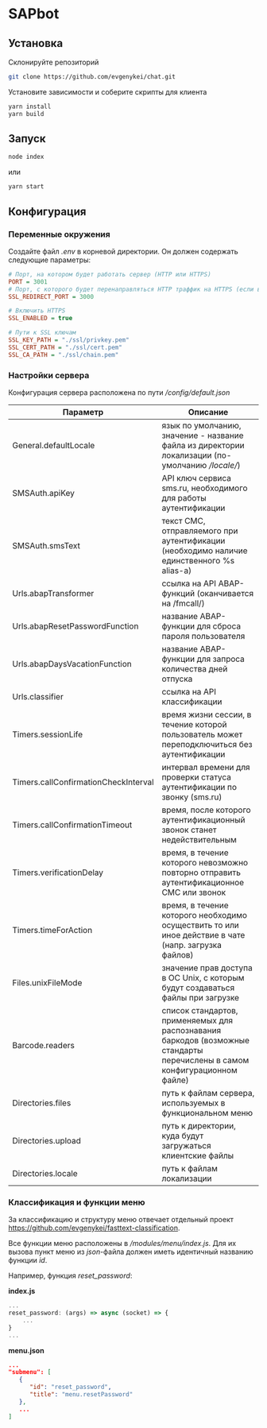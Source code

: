 # SAPbot

## Установка

Склонируйте репозиторий

```bash
git clone https://github.com/evgenykei/chat.git
```

Установите зависимости и соберите скрипты для клиента

```bash
yarn install
yarn build
```

## Запуск

```bash
node index
```

или

```bash
yarn start
```

## Конфигурация

### Переменные окружения

Создайте файл *.env* в корневой директории. Он должен содержать следующие параметры:

```ini
# Порт, на котором будет работать сервер (HTTP или HTTPS)
PORT = 3001
# Порт, с которого будет перенаправляться HTTP траффик на HTTPS (если включено SSL_ENABLED)
SSL_REDIRECT_PORT = 3000

# Включить HTTPS
SSL_ENABLED = true

# Пути к SSL ключам
SSL_KEY_PATH = "./ssl/privkey.pem"
SSL_CERT_PATH = "./ssl/cert.pem"
SSL_CA_PATH = "./ssl/chain.pem"
```

### Настройки сервера

Конфигурация сервера расположена по пути */config/default.json*

Параметр | Описание
------------ | -------------
General.defaultLocale | язык по умолчанию, значение - название файла из директории локализации (по-умолчанию */locale/*)
SMSAuth.apiKey | API ключ сервиса sms.ru, необходимого для работы аутентификации
SMSAuth.smsText | текст СМС, отправляемого при аутентификации (необходимо наличие единственного %s alias-a)
Urls.abapTransformer | ссылка на API ABAP-функций (оканчивается на /fmcall/)
Urls.abapResetPasswordFunction | название ABAP-функции для сброса пароля пользователя
Urls.abapDaysVacationFunction | название ABAP-функции для запроса количества дней отпуска
Urls.classifier | ссылка на API классификации
Timers.sessionLife | время жизни сессии, в течение которой пользователь может переподключиться без аутентификации
Timers.callConfirmationCheckInterval | интервал времени для проверки статуса аутентификации по звонку (sms.ru)
Timers.callConfirmationTimeout | время, после которого аутентификационный звонок станет недействительным
Timers.verificationDelay | время, в течение которого невозможно повторно отправить аутентификационное СМС или звонок
Timers.timeForAction | время, в течение которого необходимо осуществить то или иное действие в чате (напр. загрузка файлов)
Files.unixFileMode | значение прав доступа в ОС Unix, с которым будут создаваться файлы при загрузке
Barcode.readers | список стандартов, применяемых для распознавания баркодов (возможные стандарты перечислены в самом конфигурационном файле)
Directories.files | путь к файлам сервера, используемых в функциональном меню
Directories.upload | путь к директории, куда будут загружаться клиентские файлы
Directories.locale | путь к файлам локализации

### Классификация и функции меню

За классификацию и структуру меню отвечает отдельный проект https://github.com/evgenykei/fasttext-classification.

Все функции меню расположены в */modules/menu/index.js*. Для их вызова пункт меню из *json*-файла должен иметь идентичный названию функции *id*. 

Например, функция *reset_password*:

**index.js**
```javascript
...
reset_password: (args) => async (socket) => {
    ...
}
...
```

**menu.json**
```json
...
"submenu": [
   {
      "id": "reset_password",
      "title": "menu.resetPassword"
   },
   ...
]
```




